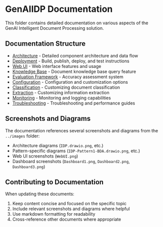 # GenAIIDP Documentation

This folder contains detailed documentation on various aspects of the GenAI Intelligent Document Processing solution.

## Documentation Structure

- [Architecture](./architecture.md) - Detailed component architecture and data flow
- [Deployment](./deployment.md) - Build, publish, deploy, and test instructions
- [Web UI](./web-ui.md) - Web interface features and usage
- [Knowledge Base](./knowledge-base.md) - Document knowledge base query feature
- [Evaluation Framework](./evaluation.md) - Accuracy assessment system
- [Configuration](./configuration.md) - Configuration and customization options
- [Classification](./classification.md) - Customizing document classification
- [Extraction](./extraction.md) - Customizing information extraction
- [Monitoring](./monitoring.md) - Monitoring and logging capabilities
- [Troubleshooting](./troubleshooting.md) - Troubleshooting and performance guides

## Screenshots and Diagrams

The documentation references several screenshots and diagrams from the `../images` folder:

- Architecture diagrams (`IDP.drawio.png`, etc.)
- Pattern-specific diagrams (`IDP-Pattern1-BDA.drawio.png`, etc.)
- Web UI screenshots (`WebUI.png`)
- Dashboard screenshots (`Dashboard1.png`, `Dashboard2.png`, `Dashboard3.png`)

## Contributing to Documentation

When updating these documents:

1. Keep content concise and focused on the specific topic
2. Include relevant screenshots and diagrams where helpful
3. Use markdown formatting for readability
4. Cross-reference other documents where appropriate
